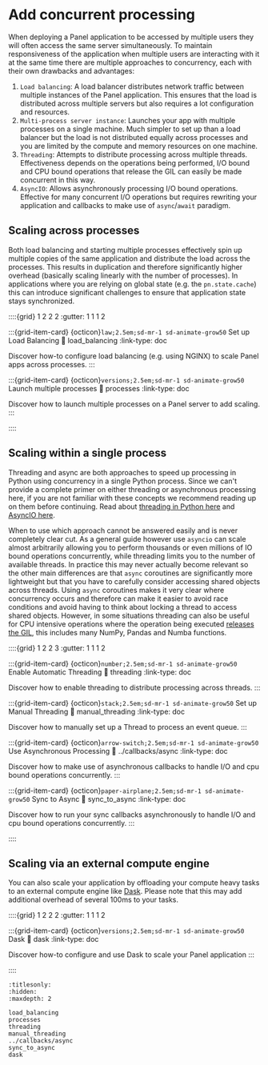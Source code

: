 # Add concurrent processing

When deploying a Panel application to be accessed by multiple users they will often access the same server simultaneously. To maintain responsiveness of the application when multiple users are interacting with it at the same time there are multiple approaches to concurrency, each with their own drawbacks and advantages:

1. `Load balancing`: A load balancer distributes network traffic between multiple instances of the Panel application. This ensures that the load is distributed across multiple servers but also requires a lot configuration and resources.
2. `Multi-process server instance`: Launches your app with multiple processes on a single machine. Much simpler to set up than a load balancer but the load is not distributed equally across processes and you are limited by the compute and memory resources on one machine.
2. `Threading`: Attempts to distribute processing across multiple threads. Effectiveness depends on the operations being performed, I/O bound and CPU bound operations that release the GIL can easily be made concurrent in this way.
3. `AsyncIO`: Allows asynchronously processing I/O bound operations. Effective for many concurrent I/O operations but requires rewriting your application and callbacks to make use of `async`/`await` paradigm.

## Scaling across processes

Both load balancing and starting multiple processes effectively spin up multiple copies of the same application and distribute the load across the processes. This results in duplication and therefore significantly higher overhead (basically scaling linearly with the number of processes). In applications where you are relying on global state (e.g. the `pn.state.cache`) this can introduce significant challenges to ensure that application state stays synchronized.

::::{grid} 1 2 2 2
:gutter: 1 1 1 2

:::{grid-item-card} {octicon}`law;2.5em;sd-mr-1 sd-animate-grow50` Set up Load Balancing
:link: load_balancing
:link-type: doc

Discover how-to configure load balancing (e.g. using NGINX) to scale Panel apps across processes.
:::

:::{grid-item-card} {octicon}`versions;2.5em;sd-mr-1 sd-animate-grow50` Launch multiple processes
:link: processes
:link-type: doc

Discover how to launch multiple processes on a Panel server to add scaling.
:::

::::

## Scaling within a single process

Threading and async are both approaches to speed up processing in Python using concurrency in a single Python process. Since we can't provide a complete primer on either threading or asynchronous processing here, if you are not familiar with these concepts we recommend reading up on them before continuing. Read about [threading in Python here](https://realpython.com/intro-to-python-threading/) and [AsyncIO here](https://realpython.com/async-io-python/).

When to use which approach cannot be answered easily and is never completely clear cut. As a general guide however use `asyncio` can scale almost arbitrarily allowing you to perform thousands or even millions of IO bound operations concurrently, while threading  limits you to the number of available threads. In practice this may never actually become relevant so the other main differences are that `async` coroutines are significantly more lightweight but that you have to carefully consider accessing shared objects across threads. Using `async` coroutines makes it very clear where concurrency occurs and therefore can make it easier to avoid race conditions and avoid having to think about locking a thread to access shared objects. However, in some situations threading can also be useful for CPU intensive operations where the operation being executed [releases the GIL](https://realpython.com/python-gil/), this includes many NumPy, Pandas and Numba functions.

::::{grid} 1 2 2 3
:gutter: 1 1 1 2

:::{grid-item-card} {octicon}`number;2.5em;sd-mr-1 sd-animate-grow50` Enable Automatic Threading
:link: threading
:link-type: doc

Discover how to enable threading to distribute processing across threads.
:::

:::{grid-item-card} {octicon}`stack;2.5em;sd-mr-1 sd-animate-grow50` Set up Manual Threading
:link: manual_threading
:link-type: doc

Discover how to manually set up a Thread to process an event queue.
:::

:::{grid-item-card} {octicon}`arrow-switch;2.5em;sd-mr-1 sd-animate-grow50` Use Asynchronous Processing
:link: ../callbacks/async
:link-type: doc

Discover how to make use of asynchronous callbacks to handle I/O and cpu bound operations concurrently.
:::

:::{grid-item-card} {octicon}`paper-airplane;2.5em;sd-mr-1 sd-animate-grow50` Sync to Async
:link: sync_to_async
:link-type: doc

Discover how to run your sync callbacks asynchronously to handle I/O and cpu bound operations concurrently.
:::

::::

## Scaling via an external compute engine

You can also scale your application by offloading your compute heavy tasks to an external compute engine like [Dask](https://www.dask.org/). Please note that this may add additional overhead of several 100ms to your tasks.

::::{grid} 1 2 2 2
:gutter: 1 1 1 2

:::{grid-item-card} {octicon}`versions;2.5em;sd-mr-1 sd-animate-grow50` Dask
:link: dask
:link-type: doc

Discover how-to configure and use Dask to scale your Panel application
:::

::::

```{toctree}
:titlesonly:
:hidden:
:maxdepth: 2

load_balancing
processes
threading
manual_threading
../callbacks/async
sync_to_async
dask
```
